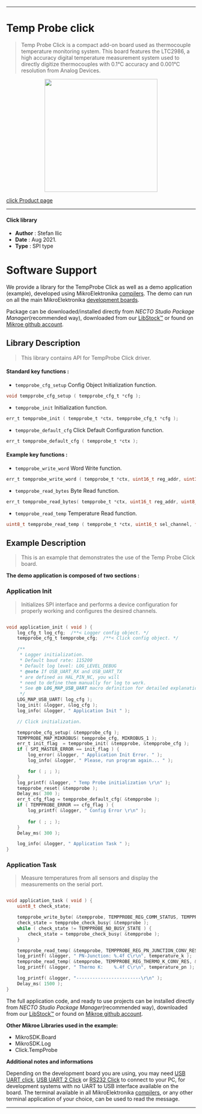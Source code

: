 
---
# Temp Probe click

> Temp Probe Click is a compact add-on board used as thermocouple temperature monitoring system. This board features the LTC2986, a high accuracy digital temperature measurement system used to directly digitize thermocouples with 0.1°C accuracy and 0.001°C resolution from Analog Devices.

<p align="center">
  <img src="https://download.mikroe.com/images/click_for_ide/temp_probe_click.png" height=300px>
</p>

[click Product page](https://www.mikroe.com/temp-probe-click)

---


#### Click library

- **Author**        : Stefan Ilic
- **Date**          : Aug 2021.
- **Type**          : SPI type


# Software Support

We provide a library for the TempProbe Click
as well as a demo application (example), developed using MikroElektronika
[compilers](https://www.mikroe.com/necto-studio).
The demo can run on all the main MikroElektronika [development boards](https://www.mikroe.com/development-boards).

Package can be downloaded/installed directly from *NECTO Studio Package Manager*(recommended way), downloaded from our [LibStock&trade;](https://libstock.mikroe.com) or found on [Mikroe github account](https://github.com/MikroElektronika/mikrosdk_click_v2/tree/master/clicks).

## Library Description

> This library contains API for TempProbe Click driver.

#### Standard key functions :

- `tempprobe_cfg_setup` Config Object Initialization function.
```c
void tempprobe_cfg_setup ( tempprobe_cfg_t *cfg );
```

- `tempprobe_init` Initialization function.
```c
err_t tempprobe_init ( tempprobe_t *ctx, tempprobe_cfg_t *cfg );
```

- `tempprobe_default_cfg` Click Default Configuration function.
```c
err_t tempprobe_default_cfg ( tempprobe_t *ctx );
```

#### Example key functions :

- `tempprobe_write_word` Word Write function.
```c
err_t tempprobe_write_word ( tempprobe_t *ctx, uint16_t reg_addr, uint32_t data_in );
```

- `tempprobe_read_bytes` Byte Read function.
```c
err_t tempprobe_read_bytes( tempprobe_t *ctx, uint16_t reg_addr, uint8_t *data_out, uint8_t n_bytes );
```

- `tempprobe_read_temp` Temperature Read function.
```c
uint8_t tempprobe_read_temp ( tempprobe_t *ctx, uint16_t sel_channel, float *data_out );
```

## Example Description

> This is an example that demonstrates the use of the Temp Probe Click board.

**The demo application is composed of two sections :**

### Application Init

> Initializes SPI interface and performs a  device configuration for properly working and  configures the desired channels.

```c

void application_init ( void ) {
    log_cfg_t log_cfg;  /**< Logger config object. */
    tempprobe_cfg_t tempprobe_cfg;  /**< Click config object. */

    /** 
     * Logger initialization.
     * Default baud rate: 115200
     * Default log level: LOG_LEVEL_DEBUG
     * @note If USB_UART_RX and USB_UART_TX 
     * are defined as HAL_PIN_NC, you will 
     * need to define them manually for log to work. 
     * See @b LOG_MAP_USB_UART macro definition for detailed explanation.
     */
    LOG_MAP_USB_UART( log_cfg );
    log_init( &logger, &log_cfg );
    log_info( &logger, " Application Init " );

    // Click initialization.

    tempprobe_cfg_setup( &tempprobe_cfg );
    TEMPPROBE_MAP_MIKROBUS( tempprobe_cfg, MIKROBUS_1 );
    err_t init_flag  = tempprobe_init( &tempprobe, &tempprobe_cfg );
    if ( SPI_MASTER_ERROR == init_flag ) {
        log_error( &logger, " Application Init Error. " );
        log_info( &logger, " Please, run program again... " );

        for ( ; ; );
    }
    log_printf( &logger, " Temp Probe initialization \r\n" );
    tempprobe_reset( &tempprobe );
    Delay_ms( 300 );
    err_t cfg_flag = tempprobe_default_cfg( &tempprobe );
    if ( TEMPPROBE_ERROR == cfg_flag ) {
        log_printf( &logger, " Config Error \r\n" );
        
        for ( ; ; );
    }
    Delay_ms( 300 );

    log_info( &logger, " Application Task " );
}

```

### Application Task

> Measure temperatures from all sensors and display the measurements on the serial port.

```c

void application_task ( void ) {
    uint8_t check_state;

    tempprobe_write_byte( &tempprobe, TEMPPROBE_REG_COMM_STATUS, TEMPPROBE_START_CONV  );
    check_state = tempprobe_check_busy( &tempprobe );
    while ( check_state != TEMPPROBE_NO_BUSY_STATE ) {
        check_state = tempprobe_check_busy( &tempprobe );
    }

    tempprobe_read_temp( &tempprobe, TEMPPROBE_REG_PN_JUNCTION_CONV_RES , &temperature_k );
    log_printf( &logger, " PN-Junction: %.4f C\r\n", temperature_k );
    tempprobe_read_temp( &tempprobe, TEMPPROBE_REG_THERMO_K_CONV_RES, &temperature_pn );
    log_printf( &logger, " Thermo K:    %.4f C\r\n", temperature_pn );

    log_printf( &logger, "------------------------\r\n" );
    Delay_ms( 1500 );
}

```


The full application code, and ready to use projects can be installed directly from *NECTO Studio Package Manager*(recommended way), downloaded from our [LibStock&trade;](https://libstock.mikroe.com) or found on [Mikroe github account](https://github.com/MikroElektronika/mikrosdk_click_v2/tree/master/clicks).

**Other Mikroe Libraries used in the example:**

- MikroSDK.Board
- MikroSDK.Log
- Click.TempProbe

**Additional notes and informations**

Depending on the development board you are using, you may need
[USB UART click](http://shop.mikroe.com/usb-uart-click),
[USB UART 2 Click](http://shop.mikroe.com/usb-uart-2-click) or
[RS232 Click](http://shop.mikroe.com/rs232-click) to connect to your PC, for
development systems with no UART to USB interface available on the board. The
terminal available in all MikroElektronika
[compilers](http://shop.mikroe.com/compilers), or any other terminal application
of your choice, can be used to read the message.

---
